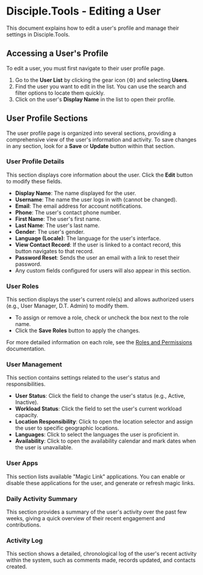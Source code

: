 # Disciple.Tools - Editing a User

This document explains how to edit a user's profile and manage their settings in Disciple.Tools.

## Accessing a User's Profile

To edit a user, you must first navigate to their user profile page.

1.  Go to the **User List** by clicking the gear icon (⚙️) and selecting **Users**.
2.  Find the user you want to edit in the list. You can use the search and filter options to locate them quickly.
3.  Click on the user's **Display Name** in the list to open their profile.

## User Profile Sections

The user profile page is organized into several sections, providing a comprehensive view of the user's information and activity. To save changes in any section, look for a **Save** or **Update** button within that section.

### User Profile Details
This section displays core information about the user. Click the **Edit** button to modify these fields.
*   **Display Name**: The name displayed for the user.
*   **Username**: The name the user logs in with (cannot be changed).
*   **Email**: The email address for account notifications.
*   **Phone**: The user's contact phone number.
*   **First Name**: The user's first name.
*   **Last Name**: The user's last name.
*   **Gender**: The user's gender.
*   **Language (Locale)**: The language for the user's interface.
*   **View Contact Record**: If the user is linked to a contact record, this button navigates to that record.
*   **Password Reset**: Sends the user an email with a link to reset their password.
*   Any custom fields configured for users will also appear in this section.

### User Roles
This section displays the user's current role(s) and allows authorized users (e.g., User Manager, D.T. Admin) to modify them.
*   To assign or remove a role, check or uncheck the box next to the role name.
*   Click the **Save Roles** button to apply the changes.

For more detailed information on each role, see the [Roles and Permissions](./roles-and-permissions.md) documentation.

### User Management
This section contains settings related to the user's status and responsibilities.
*   **User Status**: Click the field to change the user's status (e.g., Active, Inactive).
*   **Workload Status**: Click the field to set the user's current workload capacity.
*   **Location Responsibility**: Click to open the location selector and assign the user to specific geographic locations.
*   **Languages**: Click to select the languages the user is proficient in.
*   **Availability**: Click to open the availability calendar and mark dates when the user is unavailable.

### User Apps
This section lists available "Magic Link" applications. You can enable or disable these applications for the user, and generate or refresh magic links.

### Daily Activity Summary
This section provides a summary of the user's activity over the past few weeks, giving a quick overview of their recent engagement and contributions.

### Activity Log
This section shows a detailed, chronological log of the user's recent activity within the system, such as comments made, records updated, and contacts created. 